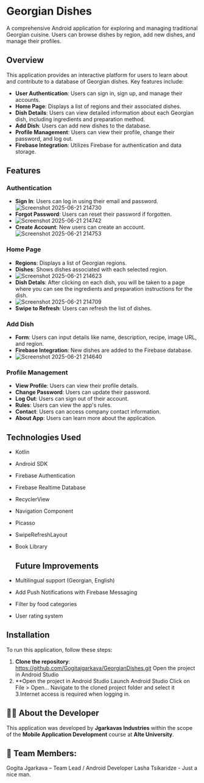 # Georgian Dishes

A comprehensive Android application for exploring and managing traditional Georgian cuisine. Users can browse dishes by region, add new dishes, and manage their profiles.

## Overview

This application provides an interactive platform for users to learn about and contribute to a database of Georgian dishes. Key features include:

- **User Authentication**: Users can sign in, sign up, and manage their accounts.
- **Home Page**: Displays a list of regions and their associated dishes.
- **Dish Details**: Users can view detailed information about each Georgian dish, including ingredients and preparation method.
- **Add Dish**: Users can add new dishes to the database.
- **Profile Management**: Users can view their profile, change their password, and log out.
- **Firebase Integration**: Utilizes Firebase for authentication and data storage.

## Features

### Authentication
- **Sign In**: Users can log in using their email and password.
  ![Screenshot 2025-06-21 214730](https://github.com/user-attachments/assets/681afc85-e06d-4e6d-96b5-cdd0179454d6)
- **Forgot Password**: Users can reset their password if forgotten.
- ![Screenshot 2025-06-21 214742](https://github.com/user-attachments/assets/0d2c15b6-128f-4e11-95ed-3e5eed8be1b0)
- **Create Account**: New users can create an account.
![Screenshot 2025-06-21 214753](https://github.com/user-attachments/assets/4257d3c2-7e15-47ba-a704-9057c20be73a)

### Home Page
- **Regions**: Displays a list of Georgian regions.
- **Dishes**: Shows dishes associated with each selected region.
- ![Screenshot 2025-06-21 214623](https://github.com/user-attachments/assets/f56a1e0c-4f6e-4077-96ef-05cefe07b0e1)
- **Dish Detals**: After clicking on each dish, you will be taken to a page where you can see the ingredients and preparation instructions for the dish.
- ![Screenshot 2025-06-21 214709](https://github.com/user-attachments/assets/690d27dd-1135-4d82-b610-cb1632eacc12)
- **Swipe to Refresh**: Users can refresh the list of dishes.

### Add Dish
- **Form**: Users can input details like name, description, recipe, image URL, and region.
- **Firebase Integration**: New dishes are added to the Firebase database.
- ![Screenshot 2025-06-21 214640](https://github.com/user-attachments/assets/ee973e6f-9a3f-49bf-8b67-07b1f8f846ce)


### Profile Management
- **View Profile**: Users can view their profile details.
- **Change Password**: Users can update their password.
- **Log Out**: Users can sign out of their account.
- **Rules**: Users can view the app's rules.
- **Contact**: Users can access company contact information.
- **About App**: Users can learn more about the application.


##  Technologies Used

- Kotlin
- Android SDK
- Firebase Authentication
- Firebase Realtime Database
- RecyclerView
- Navigation Component
- Picasso 
- SwipeRefreshLayout
- Book Library

  ## Future Improvements
- Multilingual support (Georgian, English)
- Add Push Notifications with Firebase Messaging
- Filter by food categories
- User rating system


## Installation

To run this application, follow these steps:

1. **Clone the repository**: https://github.com/Gogitajgarkava/GeorgianDishes.git
Open the project in Android Studio
2. **Open the project in Android Studio
    Launch Android Studio
    Click on File > Open...
    Navigate to the cloned project folder and select it
3.Internet access is required when logging in.

## 👨‍💻 About the Developer

This application was developed by **Jgarkavas Industries** within the scope of the **Mobile Application Development** course at **Alte University**.

## 👥 Team Members:
Gogita Jgarkava – Team Lead / Android Developer
Lasha Tsikaridze - Just a nice man.



